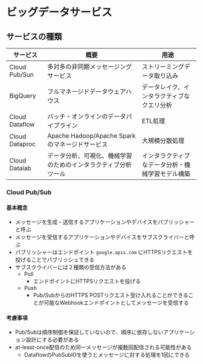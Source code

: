 # ビッグデータサービス

## サービスの種類
|サービス  |概要  |用途  |
|---|---|---|
|Cloud Pub/Sun  |多対多の非同期メッセージングサービス  |ストリーミングデータ取り込み  |
|BigQuery  |フルマネージドデータウェアハウス  |データレイク、インタラクティブなクエリ分析  |
|Cloud Dataflow   |バッチ・オンラインのデータパイプライン   | ETL処理  |
|Cloud Dataproc   |Apache Hadoop/Apache Sparkのマネージドサービス   |大規模分散処理 |
|Cloud Datalab  |データ分析、可視化、機械学習のためのインタラクティブ分析ツール |インタラクティブなデータ分析・機械学習モデル構築 |

### Cloud Pub/Sub
#### 基本概念
- メッセージを生成・送信するアプリケーションやデバイスをパブリッシャーと呼ぶ
- メッセージを受信するアプリケーションやデバイスをサブスクライバーと呼ぶ
- パブリッシャーはエンドポイント `google.apis.com` にHTTPSリクエストを投げることでパブリッシュできる
- サブスクライバーには２種類の受信方法がある
  - Pull 
    - エンドポイントにHTTPSリクエストを投げる
  - Push
    - Pub/SubからのHTTPS POSTリクエスト受け入れることができることが可能なWebhookエンドポイントとしてメッセージを受信する
    
#### 考慮事項
- Pub/Subは順序制御を保証していないので、順序に依存しないアプリケーション設計にする必要がある
- at-least-once配信のため同一メッセージが複数回配信される可能性がある
  - DataflowのPubSubIOを使うとメッセージに対する処理を1回にできる
